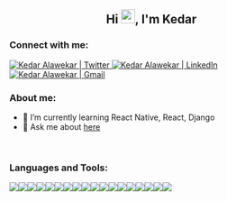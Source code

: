<h2 align="center">Hi  <img src="https://raw.githubusercontent.com/iampavangandhi/iampavangandhi/master/gifs/Hi.gif" width="25" />, I'm Kedar</h2>

### Connect with me:
<a href="https://twitter.com/kedar_alawekar">
  <img alt="Kedar Alawekar | Twitter" src="https://img.shields.io/badge/twitter-%231DA1F2.svg?style=for-the-badge&logo=Twitter&logoColor=white" />
</a>

<a href="https://www.linkedin.com/in/kedar-alawekar/">
  <img alt="Kedar Alawekar | LinkedIn" src="https://img.shields.io/badge/linkedin-%230077B5.svg?style=for-the-badge&logo=linkedin&logoColor=white" />
</a>

<a href="https://mail.google.com/mail/?view=cm&fs=1&tf=1&to=kedar.alawekar@gmail.com">
  <img alt="Kedar Alawekar | Gmail" src="https://img.shields.io/badge/Gmail-D14836?style=for-the-badge&logo=gmail&logoColor=white" />
</a>

<br />

### About me:
- 🌱 I’m currently learning React Native, React, Django
- 💬 Ask me about [here](https://github.com/kedar09/kedar09/issues)
<!--
- 👯 I’m looking to collaborate on [chat-app](https://github.com/kedar09/react-native-nodejs-socketio-chat)
-->

<br />

### Languages and Tools:

<div style="display:flex;flex-direction:row">
    <img src="https://img.shields.io/badge/React-20232A?style=for-the-badge&logo=react&logoColor=61DAFB" />
    <img src="https://img.shields.io/badge/React_Native-20232A?style=for-the-badge&logo=react&logoColor=61DAFB" />
    <img src="https://img.shields.io/badge/Node.js-43853D?style=for-the-badge&logo=node-dot-js&logoColor=white" />
    <img src="https://img.shields.io/badge/express.js-%23404d59.svg?style=for-the-badge&logo=express&logoColor=%2361DAFB" />
    <img src="https://img.shields.io/badge/redux-%23593d88.svg?style=for-the-badge&logo=redux&logoColor=white" />
    <img src="https://img.shields.io/badge/JWT-black?style=for-the-badge&logo=JSON%20web%20tokens" />
<!--     <img src="https://img.shields.io/badge/npm-CB3837?style=for-the-badge&logo=npm&logoColor=white" /> -->
    <img src="https://img.shields.io/badge/GraphQl-E10098?style=for-the-badge&logo=graphql&logoColor=white" />
    <img src="https://img.shields.io/badge/django-%23092E20.svg?style=for-the-badge&logo=django&logoColor=white" />
    <img src="https://img.shields.io/badge/DJANGO-REST-ff1709?style=for-the-badge&logo=django&logoColor=white&color=ff1709&labelColor=gray" />
<!--      -->
<!--     <img src="https://img.shields.io/badge/html5-%23E34F26.svg?style=for-the-badge&logo=html5&logoColor=white" />
    <img src="https://img.shields.io/badge/css3-%231572B6.svg?style=for-the-badge&logo=css3&logoColor=white" />
    <img src="https://img.shields.io/badge/c++-%2300599C.svg?style=for-the-badge&logo=c%2B%2B&logoColor=white" />
    <img src="https://img.shields.io/badge/c-%2300599C.svg?style=for-the-badge&logo=c&logoColor=white" /> -->
    <img src="https://img.shields.io/badge/javascript-%23323330.svg?style=for-the-badge&logo=javascript&logoColor=%23F7DF1E" />
    <img src="https://img.shields.io/badge/Python-3776AB?style=for-the-badge&logo=python&logoColor=white" />
    <img src="https://img.shields.io/badge/php-%23777BB4.svg?style=for-the-badge&logo=php&logoColor=white" />
<!--  -->
    <img src="https://img.shields.io/badge/Git-F05032?style=for-the-badge&logo=git&logoColor=white" />
<!--     <img src="https://img.shields.io/badge/Postman-FF6C37?style=for-the-badge&logo=Postman&logoColor=white" /> -->
    <img src="https://img.shields.io/badge/Linux-FCC624?style=for-the-badge&logo=linux&logoColor=black" />
    <img src="https://img.shields.io/badge/Amazon_AWS-232F3E?style=for-the-badge&logo=amazon-aws&logoColor=white" />
<!--  -->
    <img src="https://img.shields.io/badge/firebase-%23039BE5.svg?style=for-the-badge&logo=firebase" />
    <img src="https://img.shields.io/badge/MongoDB-4EA94B?style=for-the-badge&logo=mongodb&logoColor=white" />
    <img src="https://img.shields.io/badge/MySQL-00000F?style=for-the-badge&logo=mysql&logoColor=white" />
</div>

<!--
**kedar09/kedar09** is a ✨ _special_ ✨ repository because its `README.md` (this file) appears on your GitHub profile.

Here are some ideas to get you started:

- 🔭 I’m currently working on ...
- 🌱 I’m currently learning Python
- 👯 I’m looking to collaborate on [nodejs-mysql-jwt-authentication](https://github.com/kedar09/nodejs-mysql-jwt-authentication)
- 🤔 I’m looking for help with ...
- 💬 Ask me about [here](https://github.com/kedar09/kedar09/issues)
- 📫 How to reach me: ...
- 😄 Pronouns: ...
- ⚡ Fun fact: ...
-->
